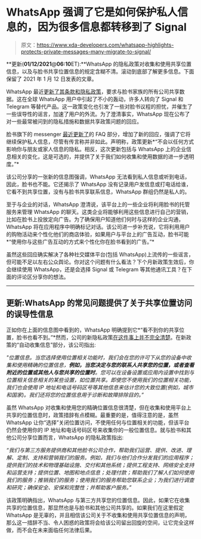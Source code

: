# WhatsApp 强调了它是如何保护私人信息的，因为很多信息都转移到了 Signal

> 原文：<https://www.xda-developers.com/whatsapp-highlights-protects-private-messages-many-migrate-to-signal/>

**更新(****01/12/2021****@****06:10****ET):**WhatsApp 的隐私政策对收集和使用共享位置信息，以及与脸书共享位置信息的规定含糊不清。滚动到底部了解更多信息。下面保留了 2021 年 1 月 12 日发表的文章。

WhatsApp 最近[更新了其条款和隐私政策](https://www.xda-developers.com/whatsapp-updates-terms-privacy-policy-mandate-data-sharing-facebook/)，要求与脸书家族的所有公司共享数据。这在全球 WhatsApp 用户中引起了不小的轰动，许多人转向了 Signal 和 Telegram 等替代产品。这一政策变化也引发了一些对脸书议程的担忧，并催生了一些误导性的谣言，加速了用户的外流。为了澄清事实，WhatsApp 现在公布了对一些最常被问到的隐私措施和数据共享政策问题的回应。

脸书旗下的 messenger [最近更新了](https://faq.whatsapp.com/general/security-and-privacy/answering-your-questions-about-whatsapps-privacy-policy)的 FAQ 部分，增加了新的回应，强调了它将继续保护私人信息，尽管有传言称并非如此。声明称，政策更新*“不会以任何方式影响你与朋友或家人信息的隐私。相反，这次更新包括与 WhatsApp 上的企业信息相关的变化，这是可选的，并提供了关于我们如何收集和使用数据的进一步透明度。”*

该公司分享的一张新的信息图强调，WhatsApp 无法看到私人信息或听到电话，因此，脸书也不能。它还揭示了 WhatsApp 没有记录用户发信息或打电话给谁，它看不到共享位置，没有与脸书共享联系信息，WhatsApp 群组仍然是私人的。

至于与企业的对话，WhatsApp 澄清说，该平台上的一些企业将利用脸书的托管服务来管理 WhatsApp 的聊天。这类企业将能够利用这些信息进行自己的营销，比如在脸书上投放定向广告。为了确保用户知道他们何时与这样的企业沟通，WhatsApp 将在应用程序中明确标记对话。该公司进一步补充说，它将利用用户的购物活动来个性化他们的商店体验，如果用户与平台上的广告互动，脸书可能*“使用你与这些广告互动的方式来个性化你在脸书看到的广告。”*

虽然这些回应确实解决了各种社交媒体平台(包括 WhatsApp)上流传的一些谣言，但可能不足以左右公众舆论。你对这个问题有什么看法？下个月新政策生效后，你会继续使用 WhatsApp，还是会选择 Signal 或 Telegram 等其他通讯工具？在下面的评论区分享你的想法。

* * *

## 更新:WhatsApp 的常见问题提供了关于共享位置访问的误导性信息

正如你在上面的信息图中看到的，WhatsApp 明确提到它*“看不到你的共享位置，脸书也看不到。”*然而，公司的新隐私政策[在这件事上并不完全清楚](https://www.reddit.com/r/whatsapp/comments/kvkhld/whatsapp_misleads_their_users_time_and_time_again/)。在新政策的“自动收集信息”部分，该公司指出:

*"位置信息。当您选择使用位置相关功能时，我们会在您的许可下从您的设备中收集和使用精确的位置信息，**例如，当您决定与您的联系人共享您的位置，或者查看附近的位置或其他人与您共享的位置时**。您可以在设备设置或应用内设置中找到与位置相关信息相关的某些设置，如位置共享。即使您不使用我们的位置相关功能，我们也会使用 IP 地址和电话号码区号等其他信息来估计您的大致位置(例如，城市和国家)。我们还将您的位置信息用于诊断和故障排除目的。”*

虽然 WhatsApp 对收集和使用您的精确位置信息很清楚，但在收集和使用平台上共享的位置信息时，政策措辞有点模糊。最重要的是，值得注意的是，虽然 WhatsApp 让你“选择”关闭位置访问，不使用任何与位置相关的功能，但该平台仍然会使用你的 IP 地址和电话号码区号来收集你的一般位置信息。就与脸书和其他公司分享位置而言，WhatsApp 的隐私政策指出:

*“我们与第三方服务提供商和其他脸书公司合作，帮助我们运营、提供、改进、理解、定制、支持和营销我们的服务。例如，我们与他们合作分发我们的应用程序；提供我们的技术和物理基础设施、交付和其他系统；提供工程支持、网络安全支持和运营支持；提供位置、地图和地点信息；处理付款；帮助我们了解人们如何使用我们的服务；推销我们的服务；使用我们的服务帮助您联系企业；为我们进行调查和研究；确保安全、安保和完整性；并帮助客户服务。”*

该政策明确指出，WhatsApp 与第三方共享您的位置信息。因此，如果它在收集共享的位置信息，那显然也是与脸书和其他公司共享的。如果我们在这里假定 WhatsApp 是无辜的，并且相信该公司关于不收集和使用共享位置信息的声明，那么这一措辞不当、令人困惑的政策将会给该公司留出回旋的空间，让它完全这样做，而不会在未来面临任何法律后果。